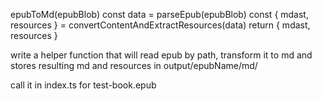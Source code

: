 epubToMd(epubBlob)
  const data = parseEpub(epubBlob)
  const { mdast, resources } = convertContentAndExtractResources(data)
  return { mdast, resources }

write a helper function that will read epub by path, transform it to md and stores resulting md and resources in output/epubName/md/

call it in index.ts for test-book.epub
